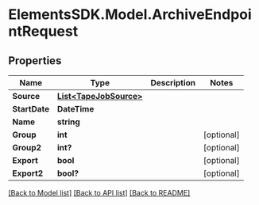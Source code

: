 # ElementsSDK.Model.ArchiveEndpointRequest

## Properties

Name | Type | Description | Notes
------------ | ------------- | ------------- | -------------
**Source** | [**List&lt;TapeJobSource&gt;**](TapeJobSource.md) |  | 
**StartDate** | **DateTime** |  | 
**Name** | **string** |  | 
**Group** | **int** |  | [optional] 
**Group2** | **int?** |  | [optional] 
**Export** | **bool** |  | [optional] 
**Export2** | **bool?** |  | [optional] 

[[Back to Model list]](../#documentation-for-models) [[Back to API list]](../#documentation-for-api-endpoints) [[Back to README]](../)

